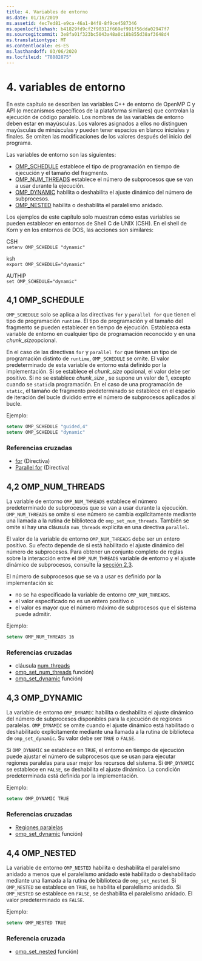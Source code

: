 ```yaml
---
title: 4. Variables de entorno
ms.date: 01/16/2019
ms.assetid: 4ec7ed81-e9ca-46a1-84f8-8f9ce4587346
ms.openlocfilehash: b41829fd9cf2f90312f669ef991f56dda02947f7
ms.sourcegitcommit: 3e8fa01f323bc5043a48a0c18b855d38af3648d4
ms.translationtype: MT
ms.contentlocale: es-ES
ms.lasthandoff: 03/06/2020
ms.locfileid: "78882875"
---
```

# <a name="4-environment-variables"></a>4. variables de entorno

En este capítulo se describen las variables C++ de entorno de OpenMP C y API (o mecanismos específicos de la plataforma similares) que controlan la ejecución de código paralelo.  Los nombres de las variables de entorno deben estar en mayúsculas. Los valores asignados a ellos no distinguen mayúsculas de minúsculas y pueden tener espacios en blanco iniciales y finales.  Se omiten las modificaciones de los valores después del inicio del programa.

Las variables de entorno son las siguientes:

- [OMP_SCHEDULE](#41-omp_schedule) establece el tipo de programación en tiempo de ejecución y el tamaño del fragmento.
- [OMP_NUM_THREADS](#42-omp_num_threads) establece el número de subprocesos que se van a usar durante la ejecución.
- [OMP_DYNAMIC](#43-omp_dynamic) habilita o deshabilita el ajuste dinámico del número de subprocesos.
- [OMP_NESTED](#44-omp_nested) habilita o deshabilita el paralelismo anidado.

Los ejemplos de este capítulo solo muestran cómo estas variables se pueden establecer en entornos de Shell C de UNIX (CSH). En el shell de Korn y en los entornos de DOS, las acciones son similares:

CSH  
`setenv OMP_SCHEDULE "dynamic"`

ksh  
`export OMP_SCHEDULE="dynamic"`

AUTHIP  
`set OMP_SCHEDULE="dynamic"`

## <a name="41-omp_schedule"></a>4,1 OMP_SCHEDULE

`OMP_SCHEDULE` solo se aplica a las directivas `for` y `parallel for` que tienen el tipo de programación `runtime`. El tipo de programación y el tamaño del fragmento se pueden establecer en tiempo de ejecución. Establezca esta variable de entorno en cualquier tipo de programación reconocido y en una *chunk_size*opcional.

En el caso de las directivas `for` y `parallel for` que tienen un tipo de programación distinto de `runtime`, `OMP_SCHEDULE` se omite. El valor predeterminado de esta variable de entorno está definido por la implementación. Si se establece el *chunk_size* opcional, el valor debe ser positivo. Si no se establece *chunk_size* , se supone un valor de 1, excepto cuando se `static`la programación. En el caso de una programación de `static`, el tamaño de fragmento predeterminado se establece en el espacio de iteración del bucle dividido entre el número de subprocesos aplicados al bucle.

Ejemplo:

```csh
setenv OMP_SCHEDULE "guided,4"
setenv OMP_SCHEDULE "dynamic"
```

### <a name="cross-references"></a>Referencias cruzadas

- [for](2-directives.md#241-for-construct) (Directiva)
- [Parallel for](2-directives.md#251-parallel-for-construct) (Directiva)

## <a name="42-omp_num_threads"></a>4,2 OMP_NUM_THREADS

La variable de entorno `OMP_NUM_THREADS` establece el número predeterminado de subprocesos que se van a usar durante la ejecución. `OMP_NUM_THREADS` se omite si ese número se cambia explícitamente mediante una llamada a la rutina de biblioteca de `omp_set_num_threads`. También se omite si hay una cláusula `num_threads` explícita en una directiva `parallel`.

El valor de la variable de entorno `OMP_NUM_THREADS` debe ser un entero positivo. Su efecto depende de si está habilitado el ajuste dinámico del número de subprocesos. Para obtener un conjunto completo de reglas sobre la interacción entre el `OMP_NUM_THREADS` variable de entorno y el ajuste dinámico de subprocesos, consulte la [sección 2,3](2-directives.md#23-parallel-construct).

El número de subprocesos que se va a usar es definido por la implementación si:

- no se ha especificado la variable de entorno `OMP_NUM_THREADS`.
- el valor especificado no es un entero positivo o
- el valor es mayor que el número máximo de subprocesos que el sistema puede admitir.

Ejemplo:

```csh
setenv OMP_NUM_THREADS 16
```

### <a name="cross-references"></a>Referencias cruzadas

- cláusula [num_threads](2-directives.md#23-parallel-construct)
- [omp_set_num_threads](3-run-time-library-functions.md#311-omp_set_num_threads-function) función)
- [omp_set_dynamic](3-run-time-library-functions.md#317-omp_set_dynamic-function) función)

## <a name="43-omp_dynamic"></a>4,3 OMP_DYNAMIC

La variable de entorno `OMP_DYNAMIC` habilita o deshabilita el ajuste dinámico del número de subprocesos disponibles para la ejecución de regiones paralelas. `OMP_DYNAMIC` se omite cuando el ajuste dinámico está habilitado o deshabilitado explícitamente mediante una llamada a la rutina de biblioteca de `omp_set_dynamic`. Su valor debe ser `TRUE` o `FALSE`.

Si `OMP_DYNAMIC` se establece en `TRUE`, el entorno en tiempo de ejecución puede ajustar el número de subprocesos que se usan para ejecutar regiones paralelas para usar mejor los recursos del sistema.  Si `OMP_DYNAMIC` se establece en `FALSE`, se deshabilita el ajuste dinámico. La condición predeterminada está definida por la implementación.

Ejemplo:

```csh
setenv OMP_DYNAMIC TRUE
```

### <a name="cross-references"></a>Referencias cruzadas

- [Regiones paralelas](2-directives.md#23-parallel-construct)
- [omp_set_dynamic](3-run-time-library-functions.md#317-omp_set_dynamic-function) función)

## <a name="44-omp_nested"></a>4,4 OMP_NESTED

La variable de entorno `OMP_NESTED` habilita o deshabilita el paralelismo anidado a menos que el paralelismo anidado esté habilitado o deshabilitado mediante una llamada a la rutina de biblioteca de `omp_set_nested`. Si `OMP_NESTED` se establece en `TRUE`, se habilita el paralelismo anidado. Si `OMP_NESTED` se establece en `FALSE`, se deshabilita el paralelismo anidado. El valor predeterminado es `FALSE`.

Ejemplo:

```csh
setenv OMP_NESTED TRUE
```

### <a name="cross-reference"></a>Referencia cruzada

- [omp_set_nested](3-run-time-library-functions.md#319-omp_set_nested-function) función)
